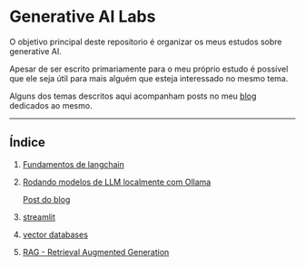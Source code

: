 # Generative AI Labs


O objetivo principal deste repositorio é organizar os meus estudos sobre generative AI.

Apesar de ser escrito primariamente para o meu próprio estudo é possível que ele seja útil para mais alguém que esteja interessado no mesmo tema.

Alguns dos temas descritos aqui acompanham posts no meu [blog](https://dev.to/hebertrfreitas/) dedicados ao mesmo.

----

## Índice


1. [Fundamentos de langchain](./examples/langchain_fundamentals/)
2. [Rodando modelos de LLM localmente com Ollama](./examples/ollama/)

    [Post do blog](https://dev.to/hebertrfreitas/montando-um-ambiente-local-para-testar-llms-opensource-5dgo-temp-slug-1964979/edit)

3. [streamlit](./examples/streamlit-app/)
4. [vector databases](./examples/vector_databases/)
5. [RAG - Retrieval Augmented Generation](./examples/rag/)



